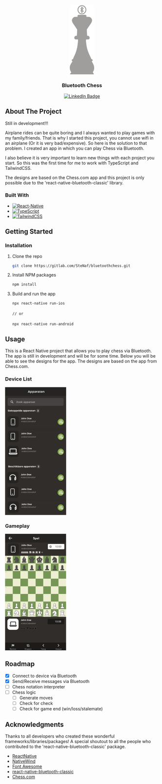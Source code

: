 <!-- PROJECT LOGO -->
<br />
<div align="center">
  <a href="https://gitlab.com/SteNaf/bluetoothchess">
    <img src="designs/logo.png" alt="Logo" width="80">
  </a>

<h3 align="center">Bluetooth Chess</h3>
<div id="badges">
  <a href="https://www.linkedin.com/in/stefan-hilhorst-b7b51223b/">
    <img src="https://img.shields.io/badge/LinkedIn-blue?style=for-the-badge&logo=linkedin&logoColor=white" alt="LinkedIn Badge"/>
  </a>
</div>
</div>

<!-- ABOUT THE PROJECT -->

## About The Project

Still in development!!!

Airplane rides can be quite boring and I always wanted to play games with my family/friends. That is why I started this
project, you cannot use wifi in an airplane (Or it is very bad/expensive). So here is the solution to that problem. I
created an app in which you can play Chess via Bluetooth.

I also believe it is very important to learn new things with each project you start. So this was the first time for me
to work with TypeScript and TailwindCSS.

The designs are based on the Chess.com app and this project is only possible due to the 'react-native-bluetooth-classic'
library.

### Built With

* [![React-Native][React-Native.js]][React-Native-url]
* [![TypeScript][TypeScript.js]][TypeScript-url]
* [![TailwindCSS][tailwind.css]][tailwind-url]

<!-- GETTING STARTED -->

## Getting Started

### Installation

1. Clone the repo
   ```sh
   git clone https://gitlab.com/SteNaf/bluetoothchess.git
   ```
2. Install NPM packages
   ```sh
   npm install
   ```
3. Build and run the app
    ```sh
    npx react-native run-ios
    
    // or
    
    npx react-native run-android
    ```

<!-- USAGE EXAMPLES -->

## Usage

This is a React Native project that allows you to play chess via Bluetooth. The app is still in development and will be
for some time. Below you will be able to see the designs for the app. The designs are based on the app from Chess.com.

### Device List

<img src="designs/device-list.png" alt="" width="200"/>

### Gameplay

<img src="designs/game.png" alt="" width="200"/>

<!-- ROADMAP -->

## Roadmap

- [x] Connect to device via Bluetooth
- [x] Send/Receive messages via Bluetooth
- [ ] Chess notation interpreter
- [ ] Chess logic
    - [ ] Generate moves
    - [ ] Check for check
    - [ ] Check for game end (win/loss/stalemate)

<!-- ACKNOWLEDGMENTS -->

## Acknowledgments

Thanks to all developers who created these wonderful frameworks/libraries/packages!
A special shoutout to all the people who contributed to the 'react-native-bluetooth-classic' package.

* [ReactNative](https://reactnative.dev/)
* [NativeWind](https://nativewind.dev)
* [Font Awesome](https://fontawesome.com)
* [react-native-bluetooth-classic](https://github.com/kenjdavidson/react-native-bluetooth-classic)
* [Chess.com](https://chess.com)

<!-- MARKDOWN LINKS & IMAGES -->
<!-- https://www.markdownguide.org/basic-syntax/#reference-style-links -->

[React-Native.js]: https://img.shields.io/badge/React-Native-20232A?style=for-the-badge&logo=react&logoColor=61DAFB

[React-Native-url]: https://reactnative.dev/

[tailwind.css]: https://img.shields.io/badge/tailwindcss-20232A?style=for-the-badge&logo=tailwind-css&logoColor=61DAFB

[tailwind-url]: https://nativewind.dev/

[TypeScript.js]: https://img.shields.io/badge/typescript-20232A?style=for-the-badge&logo=typescript&logoColor=white

[TypeScript-url]: https://www.typescriptlang.org/
